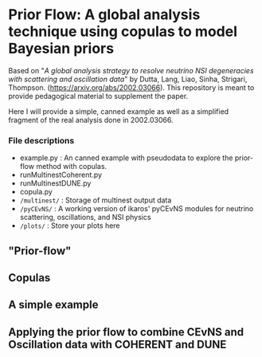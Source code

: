 # Prior Flow: A global analysis technique using copulas to model Bayesian priors

Based on "*A global analysis strategy to resolve neutrino NSI degeneracies with scattering and oscillation data*" by Dutta, Lang, Liao, Sinha, Strigari, Thompson. (https://arxiv.org/abs/2002.03066). This repository is meant to provide pedagogical material to supplement the paper.

Here I will provide a simple, canned example as well as a simplified fragment of the real analysis done in 2002.03066. 

### File descriptions
* example.py : An canned example with pseudodata to explore the prior-flow method with copulas.
* runMultinestCoherent.py
* runMultinestDUNE.py
* copula.py
* `/multinest/` : Storage of multinest output data
* `/pyCEvNS/` : A working version of ikaros' pyCEvNS modules for neutrino scattering, oscillations, and NSI physics
* `/plots/` : Store your plots here



## "Prior-flow"



## Copulas



## A simple example



## Applying the prior flow to combine CEvNS and Oscillation data with COHERENT and DUNE